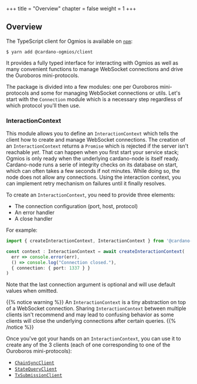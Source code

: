 +++
title = "Overview"
chapter = false
weight = 1
+++

## Overview

The TypeScript client for Ogmios is available on [`npm`](https://www.npmjs.com/package/@cardano-ogmios/client):

```console
$ yarn add @cardano-ogmios/client
```

It provides a fully typed interface for interacting with Ogmios as well as many convenient functions to manage WebSocket connections and drive the Ouroboros mini-protocols. 

The package is divided into a few modules: one per Ouroboros mini-protocols and some for managing WebSocket connections or utils. Let's start with the `Connection` module which is a necessary step regardless of which protocol you'll then use.

### InteractionContext

This module allows you to define an `InteractionContext` which tells the client how to create and manage WebSocket connections. The creation of an `InteractionContext` returns a `Promise` which is rejected if the server isn't reachable _yet_. That can happen when you first start your service stack; Ogmios is only ready when the underlying cardano-node is itself ready. Cardano-node runs a serie of integrity checks on its database on start, which can often takes a few seconds if not minutes. While doing so, the node does not allow any connections. Using the interaction context, you can implement retry mechanism on failures until it finally resolves.

To create an `InteractionContext`, you need to provide three elements:

- The connection configuration (port, host, protocol)
- An error handler
- A close handler

For example:

```ts
import { createInteractionContext, InteractionContext } from '@cardano-ogmios/client'

const context : InteractionContext = await createInteractionContext(
  err => console.error(err),
  () => console.log("Connection closed."),
  { connection: { port: 1337 } }
)
```

Note that the last connection argument is optional and will use default values when omitted. 

{{% notice warning %}}
An `InteractionContext` is a tiny abstraction on top of a WebSocket connection. Sharing `InteractionContext` between multiple clients isn't recommend and may lead to confusing behavior as some clients will close the underlying connections after certain queries. 
{{% /notice %}}

Once you've got your hands on an `InteractionContext`, you can use it to create any of the 3 clients (each of one corresponding to one of the Ouroboros mini-protocols):

- [`ChainSyncClient`](/typescript-client/chain-sync)
- [`StateQueryClient`](/typescript-client/state-query)
- [`TxSubmissionClient`](/typescript-client/tx-submission)
